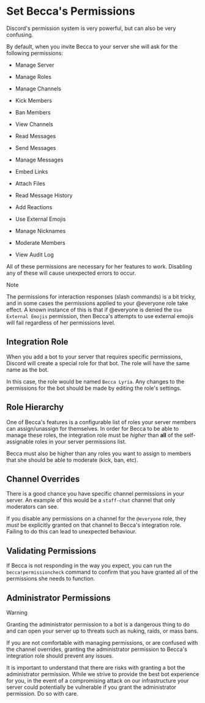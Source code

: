 # Set Becca's Permissions

Discord's permission system is very powerful, but can also be very confusing.

By default, when you invite Becca to your server she will ask for the following permissions:

- Manage Server

- Manage Roles

- Manage Channels

- Kick Members

- Ban Members

- View Channels

- Read Messages

- Send Messages

- Manage Messages

- Embed Links

- Attach Files

- Read Message History

- Add Reactions

- Use External Emojis

- Manage Nicknames

- Moderate Members

- View Audit Log

All of these permissions are necessary for her features to work. Disabling any of these will cause unexpected errors to occur.

> [!NOTE]
> The permissions for interaction responses (slash commands) is a bit tricky, and in some cases the permissions applied to your @everyone role take effect. A known instance of this is that if @everyone is denied the `Use External Emojis` permission, then Becca's attempts to use external emojis will fail regardless of her permissions level.

## Integration Role

When you add a bot to your server that requires specific permissions, Discord will create a special role for that bot. The role will have the same name as the bot.

In this case, the role would be named `Becca Lyria`. Any changes to the permissions for the bot should be made by editing the role's settings.

## Role Hierarchy

One of Becca's features is a configurable list of roles your server members can assign/unassign for themselves. In order for Becca to be able to manage these roles, the integration role must be _higher_ than **all** of the self-assignable roles in your server permissions list.

Becca must also be higher than any roles you want to assign to members that she should be able to moderate (kick, ban, etc).

## Channel Overrides

There is a good chance you have specific channel permissions in your server. An example of this would be a `staff-chat` channel that only moderators can see.

If you disable any permissions on a channel for the `@everyone` role, they _must_ be explicitly granted on that channel to Becca's integration role. Failing to do this can lead to unexpected behaviour.

## Validating Permissions

If Becca is not responding in the way you expect, you can run the `becca!permissioncheck` command to confirm that you have granted all of the permissions she needs to function.

## Administrator Permissions

> [!WARNING]
> Granting the administrator permission to a bot is a dangerous thing to do and can open your server up to threats such as nuking, raids, or mass bans.

If you are not comfortable with managing permissions, or are confused with the channel overrides, granting the administrator permission to Becca's integration role should prevent any issues.

It is important to understand that there are risks with granting a bot the administrator permission. While we strive to provide the best bot experience for you, in the event of a compromising attack on our infrastructure your server could potentially be vulnerable if you grant the administrator permission. Do so with care.
